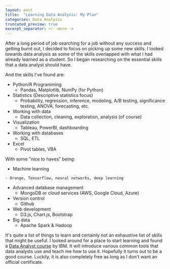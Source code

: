 ```yaml
---
layout: post
title:  "Learning Data Analysis: My Plan"
categories: Data_Analysis
truncated_preview: true
excerpt_separator: <!--more-->
---
```


After a long period of job searching for a job without any success and getting burnt out, I decided to focus on picking up some new skills. I looked towards data analysis as some of the skills overlapped with what I had already learned as a student. So I began researching on the essential skills that a data analyst should have. 

And the skills I've found are:

- Python/R Programming 
    - Pandas, Matplotlib, NumPy (for Python)
- Statistics (Descriptive statistics focus)
    - Probability, regression, inference, modeling, A/B testing, significance testing, ANOVA, forecasting, etc.
- Working with data
    - Data collection, cleaning, exploration, analysis (of course)
- Visualization
    - Tableau, PowerBI, dashboarding
- Working with databases
    - SQL, ETL
- Excel
    - Pivot tables, VBA


With some "nice to haves" being:
- Machine learning
<!--more-->
    - Orange, Tensorflow, neural networks, deep learning
- Advanced database management 
    - MongoDB or cloud services (AWS, Google Cloud, Azure)
- Version control
    - Github
- Web development 
    - D3.js, Chart.js, Bootstrap
- Big data
    - Apache Spark & Hadoop

It's quite a list of things to learn and certainly not an exhaustive list of skills that might be useful. I looked around for a place to start learning and found a [Data Analyst course](https://www.edx.org/professional-certificate/ibm-data-analyst) by IBM. It will introduce various common tools that data analysts use and teach me how to use it. Hopefully it turns out to be a good course. Luckily, it is also completely free as long as I don't want an official certificate.